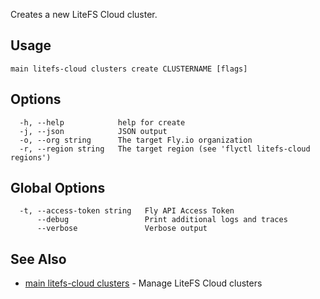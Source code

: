 Creates a new LiteFS Cloud cluster.

## Usage
~~~
main litefs-cloud clusters create CLUSTERNAME [flags]
~~~

## Options

~~~
  -h, --help            help for create
  -j, --json            JSON output
  -o, --org string      The target Fly.io organization
  -r, --region string   The target region (see 'flyctl litefs-cloud regions')
~~~

## Global Options

~~~
  -t, --access-token string   Fly API Access Token
      --debug                 Print additional logs and traces
      --verbose               Verbose output
~~~

## See Also

* [main litefs-cloud clusters](/docs/flyctl/main-litefs-cloud-clusters/)	 - Manage LiteFS Cloud clusters

